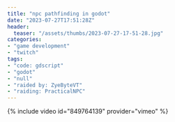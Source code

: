 ```yaml
---
title: "npc pathfinding in godot"
date: "2023-07-27T17:51:28Z"
header:
  teaser: "/assets/thumbs/2023-07-27-17-51-28.jpg"
categories:
- "game development"
- "twitch"
tags:
- "code: gdscript"
- "godot"
- "null"
- "raided by: ZyeByteVT"
- "raiding: PracticalNPC"
---
```

{% include video id="849764139" provider="vimeo" %}
